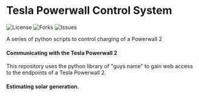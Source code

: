 # Tesla Powerwall Control System
![License](https://img.shields.io/github/license/scienceintheshed/Tesla_Powerwall_Control_System?label=LICENSE&?style=plastic&logo=appveyor)
![Forks](https://img.shields.io/github/forks/scienceintheshed/Tesla_Powerwall_Control_System?style=plastic&logo=appveyor)
![Issues](https://img.shields.io/github/issues/scienceintheshed/Tesla_Powerwall_Control_System?style=plastic&logo=appveyor)

A series of python scripts to control charging of a Powerwall 2

#### Communicating with the Tesla Powerwall 2
This repository uses the python library of "guys name" to gain web access to the endpoints of a Tesla Powerwall 2.

#### Estimating solar generation.

